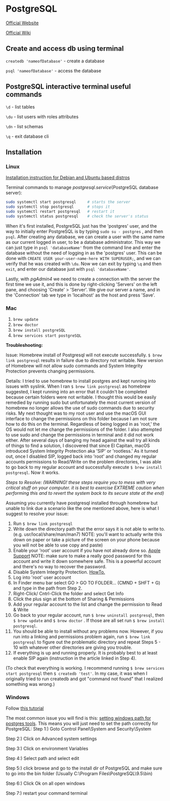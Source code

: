# PostgreSQL

[Official Website](https://www.postgresql.org/)

[Official Wiki](https://wiki.postgresql.org/wiki/Main_Page)

## Create and access db using terminal

`createdb 'nameofDatabase'` - create a database

`psql 'nameofDatabase'` - access the database

## PostgreSQL interactive terminal useful commands

`\d` - list tables

`\du` - list users with roles attributes

`\dn` - list schemas

`\q` - exit database cli

## Installation

### Linux

[Installation instruction for Debian and Ubuntu based distros](https://wiki.postgresql.org/wiki/Apt)

Terminal commands to manage *postgresql.service*(PostgreSQL database server):

```bash
sudo systemctl start postgresql     # starts the server
sudo systemctl stop postgresql      # stops it
sudo systemctl restart postgresql   # restart it
sudo systemctl status postgresql    # check the server's status
```

When it's first installed, PostgreSQL just has the 'postgres' user, and the way to initially enter PostgreSQL is by typing  `sudo su - postgres` , and then `psql`. After creating any database, we can create a user with the same name as our current logged in user, to be a database administrator. This way we can just type in `psql 'databaseName'` from the command line and enter the database without the need of logging in as the 'postgres' user. This can be done with `CREATE USER your-user-name-here WITH SUPERUSER;`, and we can verify that he was created with `\du`. Now we can exit by typing `\q` and then `exit`, and enter our database just with `psql 'databaseName'`.

Lastly, with *pgAdmin4* we need to create a connection with the server the first time we use it, and this is done by right-clicking 'Servers' on the left pane, and choosing 'Create' > 'Server'. We give our server a name, and in the 'Connection' tab we type in 'localhost' as the host and press 'Save'.

### Mac

1. `brew update`
2. `brew doctor`
3. `brew install postgreSQL`
4. `brew services start postgreSQL`

**Troubleshooting:**

Issue: Homebrew install of Postgresql will not execute successfully. `$ brew link postgresql`  results in failure due to directory not writable. New version of Homebrew will not allow sudo commands and System Integrity Protection prevents changing permissions.

Details: I tried to use homebrew to install postgres and kept running into issues with syslink. When I ran `$ brew link postgresql`  as homebrew suggested, I kept running into an error that it couldn't be completed because certain folders were not writable. I thought this would be easily remedied by running sudo but unfortunately the most current version of homebrew no longer allows the use of sudo commands due to security risks. My next thought was to my root user and use the macOS GUI interface to change the permissions on this folder because I am not sure how to do this on the terminal. Regardless of being logged in as 'root,' the OS would not let me change the permissions of the folder. I also attempted to use sudo and change the permissions in terminal and it did not work either. After several days of banging my head against the wall try all kinds of things  to find a solution, I discovered that since El Capitan, macOS introduced System Integrity Protection aka 'SIP' or 'rootless.' As it turned out, once I disabled SIP, logged back into 'root' and changed my regular accounts permissions to Read/Write on the problem directories, I was able to go back to my regular account and successfully execute `$ brew install postgresql`. Now it works.

*Steps to Resolve: (WARNING! these steps require you to mess with very critical stuff on your computer. it is best to exercise EXTREME caution when performing this and to revert the system back to its secure state at the end)*

Assuming you currently have postgresql installed through homebrew but unable to link due a scenario like the one mentioned above, here is what I suggest to resolve your issue:

1. Run `$ brew link postgresql`
2. Write down the directory path that the error says it is not able to write to. (e.g. usr/local/share/man/man7) NOTE: you'll want to actually write this down on paper or take a picture of the screen on your phone because you will not be able to use copy and paste)
3. Enable your 'root' user account if you have not already done so. [Apple Support](https://support.apple.com/en-us/HT204012) NOTE: make sure to make a really good password for this account and write it down somewhere safe. This is a powerful account and there's no way to recover the password.
4. Disable System Integrity Protection. [HowTo.](https://www.igeeksblog.com/how-to-disable-system-integrity-protection-on-mac/)
5. Log into 'root' user account
6. In Finder menu bar select GO > GO TO FOLDER... (CMND + SHFT + G) and type in the path from Step 2.
7. Right-Click/ Cntrl-Click the folder and select Get Info
8. Click the plus sign at the bottom of Sharing & Permissions
9. Add your regular account to the list and change the permission to Read & Write
10. Go back to your regular account, run `$ brew uninstall postgresql`, then `$ brew update`  and `$ brew doctor` . If those are all set run `$ brew install postgresql`.
11. You should be able to install without any problems now. However, if you run into a linking and permissions problem again, run `$ brew link postgresql` to figure out the problematic directory and repeat Steps 5 - 10 with whatever other directories are giving you trouble.
12. If everything is up and running properly. It is probably best to at least enable SIP again (instruction in the article linked in Step 4).

(To check that everything is working. I recommend running `$ brew services start postgresql` then `$ createdb 'test'`. In my case, it was when I originally tried to run createdb and got "command not found" that I realized something was wrong.)

### Windows

Follow [this tutorial](https://www.postgresqltutorial.com/install-postgresql/)

The most common issue you will find is this: [setting windows path for postgres tools](https://stackoverflow.com/questions/11460823/setting-windows-path-for-postgres-tools). This means you will just need to set the path correctly for PostgreSQL:
Step 1:) Goto Control Panel\System and Security\System

Step 2:) Click on Advanced system settings

Step 3:) Click on environment Variables

Step 4:) Select path and select edit

Step 5:) click browse and go to the install dir of PostgreSQL and make sure to go into the bin folder (Usually C:\Program Files\PostgreSQL\9.5\bin)

Step 6:) Click Ok on all open windows

Step 7:) restart  your command terminal
